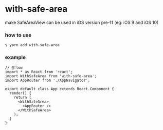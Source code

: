 # with-safe-area
make SafeAreaView can be used in iOS version pre-11 (eg: iOS 9 and iOS 10)

### how to use
```
$ yarn add with-safe-area
```
### example
```
// @flow
import * as React from 'react';
import WithSafeArea from 'with-safe-area';
import AppRouter from './AppNavigator';

export default class App extends React.Component {
  render() {
    return (
      <WithSafeArea>
        <AppRouter />
      </WithSafeArea>
    );
  }
}
```
